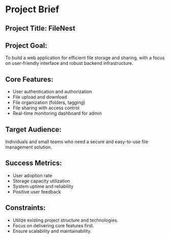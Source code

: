 # Project Brief

## Project Title: FileNest

## Project Goal:
To build a web application for efficient file storage and sharing, with a focus on user-friendly interface and robust backend infrastructure.

## Core Features:
- User authentication and authorization
- File upload and download
- File organization (folders, tagging)
- File sharing with access control
- Real-time monitoring dashboard for admin

## Target Audience:
Individuals and small teams who need a secure and easy-to-use file management solution.

## Success Metrics:
- User adoption rate
- Storage capacity utilization
- System uptime and reliability
- Positive user feedback

## Constraints:
- Utilize existing project structure and technologies.
- Focus on delivering core features first.
- Ensure scalability and maintainability.
